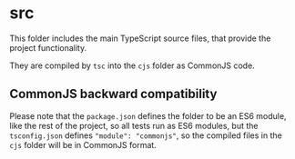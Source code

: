 # src

This folder includes the main TypeScript source files, that provide
the project functionality.

They are compiled by `tsc` into the `cjs` folder as CommonJS code.

## CommonJS backward compatibility

Please note that the `package.json` defines the folder to
be an ES6 module, like the rest of the project, so all tests run
as ES6 modules, but the `tsconfig.json` defines
`"module": "commonjs"`, so the compiled files in the `cjs` folder
will be in CommonJS format.
